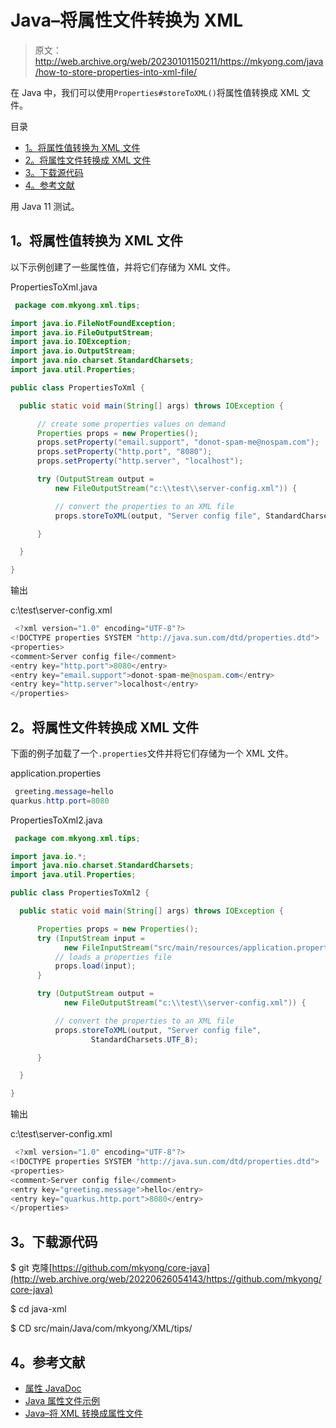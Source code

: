 # Java–将属性文件转换为 XML

> 原文：<http://web.archive.org/web/20230101150211/https://mkyong.com/java/how-to-store-properties-into-xml-file/>

在 Java 中，我们可以使用`Properties#storeToXML()`将属性值转换成 XML 文件。

目录

*   [1。将属性值转换为 XML 文件](#convert-properties-values-to-xml-file)
*   [2。将属性文件转换成 XML 文件](#convert-a-properties-file-to-an-xml-file)
*   [3。下载源代码](#download-source-code)
*   [4。参考文献](#references)

用 Java 11 测试。

## 1。将属性值转换为 XML 文件

以下示例创建了一些属性值，并将它们存储为 XML 文件。

PropertiesToXml.java

```java
 package com.mkyong.xml.tips;

import java.io.FileNotFoundException;
import java.io.FileOutputStream;
import java.io.IOException;
import java.io.OutputStream;
import java.nio.charset.StandardCharsets;
import java.util.Properties;

public class PropertiesToXml {

  public static void main(String[] args) throws IOException {

      // create some properties values on demand
      Properties props = new Properties();
      props.setProperty("email.support", "donot-spam-me@nospam.com");
      props.setProperty("http.port", "8080");
      props.setProperty("http.server", "localhost");

      try (OutputStream output =
          new FileOutputStream("c:\\test\\server-config.xml")) {

          // convert the properties to an XML file
          props.storeToXML(output, "Server config file", StandardCharsets.UTF_8);

      }

  }

} 
```

输出

c:\\test\\server-config.xml

```java
 <?xml version="1.0" encoding="UTF-8"?>
<!DOCTYPE properties SYSTEM "http://java.sun.com/dtd/properties.dtd">
<properties>
<comment>Server config file</comment>
<entry key="http.port">8080</entry>
<entry key="email.support">donot-spam-me@nospam.com</entry>
<entry key="http.server">localhost</entry>
</properties> 
```

## 2。将属性文件转换成 XML 文件

下面的例子加载了一个`.properties`文件并将它们存储为一个 XML 文件。

application.properties

```java
 greeting.message=hello
quarkus.http.port=8080 
```

PropertiesToXml2.java

```java
 package com.mkyong.xml.tips;

import java.io.*;
import java.nio.charset.StandardCharsets;
import java.util.Properties;

public class PropertiesToXml2 {

  public static void main(String[] args) throws IOException {

      Properties props = new Properties();
      try (InputStream input =
            new FileInputStream("src/main/resources/application.properties")) {
          // loads a properties file
          props.load(input);
      }

      try (OutputStream output =
            new FileOutputStream("c:\\test\\server-config.xml")) {

          // convert the properties to an XML file
          props.storeToXML(output, "Server config file",
                  StandardCharsets.UTF_8);

      }

  }

} 
```

输出

c:\\test\\server-config.xml

```java
 <?xml version="1.0" encoding="UTF-8"?>
<!DOCTYPE properties SYSTEM "http://java.sun.com/dtd/properties.dtd">
<properties>
<comment>Server config file</comment>
<entry key="greeting.message">hello</entry>
<entry key="quarkus.http.port">8080</entry>
</properties> 
```

## 3。下载源代码

$ git 克隆[https://github.com/mkyong/core-java](http://web.archive.org/web/20220626054143/https://github.com/mkyong/core-java)

$ cd java-xml

$ CD src/main/Java/com/mkyong/XML/tips/

## 4。参考文献

*   [属性 JavaDoc](http://web.archive.org/web/20220626054143/https://docs.oracle.com/en/java/javase/11/docs/api/java.base/java/util/Properties.html)
*   [Java 属性文件示例](http://web.archive.org/web/20220626054143/https://mkyong.com/java/java-properties-file-examples/)
*   [Java–将 XML 转换成属性文件](http://web.archive.org/web/20220626054143/https://mkyong.com/java/how-to-load-properties-from-xml-file/)

<input type="hidden" id="mkyong-current-postId" value="6855">